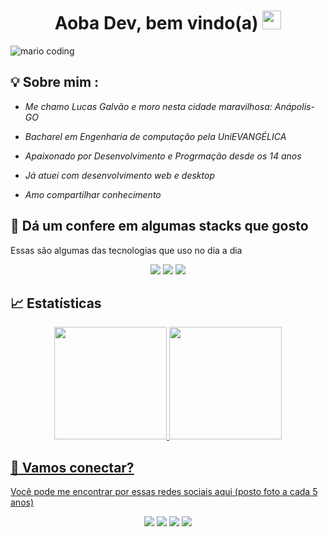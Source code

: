 <h1 align="center" >Aoba Dev, bem vindo(a)  <img src="https://media.giphy.com/media/hvRJCLFzcasrR4ia7z/giphy.gif" width="30px"></h1>

![mario coding](https://i.imgur.com/1ZvVkDc.gif)

## 💡 Sobre mim :
 - *Me chamo Lucas Galvão e moro nesta cidade maravilhosa: Anápolis-GO* 

 - *Bacharel em Engenharia de computação pela UniEVANGÉLICA* 
 
 - *Apaixonado por Desenvolvimento e Progrmação desde os 14 anos* 
 - *Já atuei com desenvolvimento web e desktop*
 
 - *Amo compartilhar conhecimento* 


## 🔮 Dá um confere em algumas stacks que gosto
 Essas são algumas das tecnologias que uso no dia a dia

<div align="center">
 <img src="https://camo.githubusercontent.com/c2e736bb3e058a6b438016c8926a46b9689e1a9d235e060c52e92240761854c7/68747470733a2f2f696d672e736869656c64732e696f2f62616467652f4c696e67756167656d2d4a6176612d626c75653f7374796c653d666f722d7468652d6261646765266c6f676f3d6a617661">   
 <img src="https://camo.githubusercontent.com/4b63db63b12e72929cf388b42e080bb14a6bc1a6c8810ae70ac1fc6385fee210/68747470733a2f2f696d672e736869656c64732e696f2f62616467652f46726f6e74656e642d52656163742d626c75653f7374796c653d666f722d7468652d6261646765266c6f676f3d7265616374">
 <img src="https://camo.githubusercontent.com/404167014a3e0748913d56aa19ade292091625b333a3ede7003388ca16860356/68747470733a2f2f696d672e736869656c64732e696f2f62616467652f4c696e67756167656d2d547970657363726970742d626c75653f7374796c653d666f722d7468652d6261646765266c6f676f3d74797065736372697074">
</div>


## 📈 Estatísticas

<div align="center">
  <a href="https://github.com/lucasengcomp">
  <img height="180em" src="https://github-readme-stats.vercel.app/api/top-langs/?username=lucasengcomp&layout=compact&langs_count=7&theme=react&hide_border=true"/>
  <img height="180em" src="https://github-readme-stats.vercel.app/api?username=lucasengcomp&show_icons=true&theme=react&include_all_commits=true&count_private=true&hide_border=true"/>
</div>
 
## :speech_balloon: Vamos conectar?  

Você pode me encontrar por essas redes sociais aqui (posto foto a cada 5 anos)

<div align="center">
<a target="_blank"></a>  <a href="https://github.com/lucasengcomp"><img src="https://img.shields.io/badge/-Github-%23333?style=for-the-badge&logo=github&logoColor=white" target="_blank"></a>  <a href="https://instagram.com/lucasgalvlima" target="_blank"><img src="https://img.shields.io/badge/-Instagram-%23E4405F?style=for-the-badge&logo=instagram&logoColor=white" target="_blank"></a>  <a href="mailto:lucasengcomput@gmail.com"><img src="https://img.shields.io/badge/-Gmail-ff9800?style=for-the-badge&logo=gmail&logoColor=white" target="_blank"></a>  <a href="https://www.linkedin.com/in/lucasgalvaolima/" target="_blank"><img src="https://img.shields.io/badge/-LinkedIn-%230077B5?style=for-the-badge&logo=linkedin&logoColor=white" ></a>
</div>
 
